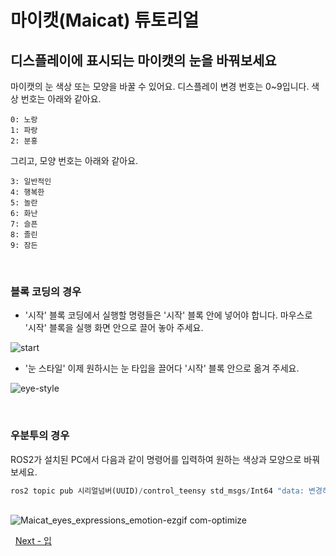 # 마이캣(Maicat) 튜토리얼
## 디스플레이에 표시되는 마이캣의 눈을 바꿔보세요

마이캣의 눈 색상 또는 모양을 바꿀 수 있어요.
디스플레이 변경 번호는 0~9입니다.
색상 번호는 아래와 같아요.

    0: 노랑
    1: 파랑
    2: 분홍

그리고, 모양 번호는 아래와 같아요.

    3: 일반적인
    4: 행복한
    5: 놀란
    6: 화난
    7: 슬픈
    8: 졸린
    9: 잠든

&nbsp;
### 블록 코딩의 경우
- '시작'
블록 코딩에서 실행할 명령들은 '시작' 블록 안에 넣어야 합니다.
마우스로 '시작' 블록을 실행 화면 안으로 끌어 놓아 주세요.

![start](https://github.com/user-attachments/assets/d66f5b50-f16b-42f9-93a4-6cc79dc96c3a)

- '눈 스타일'
이제 원하시는 눈 타입을 끌어다 '시작' 블록 안으로 옮겨 주세요.

![eye-style](https://github.com/user-attachments/assets/33143008-fd2c-4650-92c4-c7282cdc2158)
  

&nbsp;
### 우분투의 경우
ROS2가 설치된 PC에서 다음과 같이 명령어를 입력하여 원하는 색상과 모양으로 바꿔보세요.

```python
ros2 topic pub 시리얼넘버(UUID)/control_teensy std_msgs/Int64 "data: 변경하고 싶은 눈 번호"
```


&nbsp;
<br/>
![Maicat_eyes_expressions_emotion-ezgif com-optimize](https://github.com/macroact/maicat_tutorial/assets/106013071/98a80e0c-b105-490c-bc51-b6e511328f80)

&nbsp;
[Next - 입](../03_maicat_mouth/README.md)

